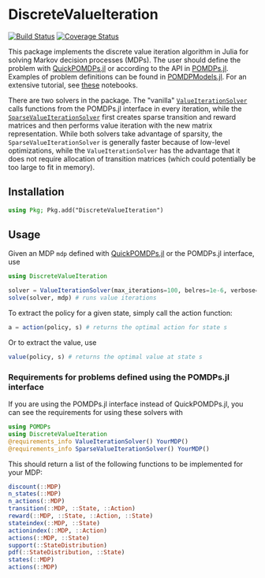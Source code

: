 # DiscreteValueIteration

[![Build Status](https://travis-ci.org/JuliaPOMDP/DiscreteValueIteration.jl.svg?branch=master)](https://travis-ci.org/JuliaPOMDP/DiscreteValueIteration.jl)
[![Coverage Status](https://coveralls.io/repos/github/JuliaPOMDP/DiscreteValueIteration.jl/badge.svg?branch=master)](https://coveralls.io/github/JuliaPOMDP/DiscreteValueIteration.jl?branch=master)

This package implements the discrete value iteration algorithm in Julia for solving Markov decision processes (MDPs).
The user should define the problem with [QuickPOMDPs.jl](https://github.com/JuliaPOMDP/QuickPOMDPs.jl) or according to the API in [POMDPs.jl](https://github.com/JuliaPOMDP/POMDPs.jl). Examples of
problem definitions can be found in [POMDPModels.jl](https://github.com/JuliaPOMDP/POMDPModels.jl). For an extensive tutorial, see [these](https://github.com/JuliaPOMDP/POMDPExamples.jl) notebooks.

There are two solvers in the package. The "vanilla" [`ValueIterationSolver`](src/vanilla.jl) calls functions from the POMDPs.jl interface in every iteration, while the [`SparseValueIterationSolver`](src/sparse.jl) first creates sparse transition and reward matrices and then performs value iteration with the new matrix representation. While both solvers take advantage of sparsity, the `SparseValueIterationSolver` is generally faster because of low-level optimizations, while the `ValueIterationSolver` has the advantage that it does not require allocation of transition matrices (which could potentially be too large to fit in memory).

## Installation

```julia
using Pkg; Pkg.add("DiscreteValueIteration")
```

## Usage

Given an MDP `mdp` defined with [QuickPOMDPs.jl](https://github.com/JuliaPOMDP/QuickPOMDPs.jl) or the POMDPs.jl interface, use 

```julia
using DiscreteValueIteration

solver = ValueIterationSolver(max_iterations=100, belres=1e-6, verbose=true) # creates the solver
solve(solver, mdp) # runs value iterations
```
To extract the policy for a given state, simply call the action function:

```julia
a = action(policy, s) # returns the optimal action for state s
```

Or to extract the value, use
```julia
value(policy, s) # returns the optimal value at state s
```

### Requirements for problems defined using the POMDPs.jl interface

If you are using the POMDPs.jl interface instead of QuickPOMDPs.jl, you can see the requirements for using these solvers with

```julia
using POMDPs
using DiscreteValueIteration
@requirements_info ValueIterationSolver() YourMDP()
@requirements_info SparseValueIterationSolver() YourMDP()
```

This should return a list of the following functions to be implemented for your MDP:

```julia
discount(::MDP)
n_states(::MDP)
n_actions(::MDP)
transition(::MDP, ::State, ::Action)
reward(::MDP, ::State, ::Action, ::State)
stateindex(::MDP, ::State)
actionindex(::MDP, ::Action)
actions(::MDP, ::State)
support(::StateDistribution)
pdf(::StateDistribution, ::State)
states(::MDP)
actions(::MDP)
```
